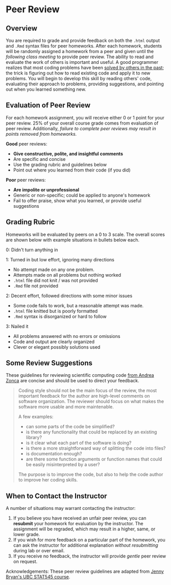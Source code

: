 # Peer Review

## Overview
You are required to grade and provide feedback on both the `.html` output and `.Rmd` 
syntax files for peer homeworks. After each homework, students will be randomly assigned
a homework from a peer and given until the *following class meeting* to provide peer review.
The ability to read and evaluate the work of others is important and useful. A good 
programmer realizes that most coding problems have been [solved by others in the past](http://www.stackoverflow.com);
the trick is figuring out how to read existing code and apply it to new problems. You
will begin to develop this skill by reading others' code, evaluating their approach
to problems, providing suggestions, and pointing out when you learned something new.

## Evaluation of Peer Review
For each homework assignment, you will receive either 0 or 1 point for your peer review.
25% of your overall course grade comes from evaluation of peer review. Additionally, 
*failure to complete peer reviews may result in points removed from homeworks.*

**Good** peer reviews:

* **Give constructive, polite, and insightful comments**
* Are specific and concise
* Use the grading rubric and guidelines below
* Point out where you learned from their code (if you did)

**Poor** peer reviews:

* **Are impolite or unprofessional**
* Generic or non-specific; could be applied to anyone's homework
* Fail to offer praise, show what you learned, or provide useful suggestions

## Grading Rubric
Homeworks will be evaluated by peers on a 0 to 3 scale. The overall scores are 
shown below with example situations in bullets below each.

0: Didn't turn anything in

1: Turned in but low effort, ignoring many directions

  * No attempt made on any one problem.
  * Attempts made on all problems but nothing worked
  * `.html` file did not knit / was not provided
  * `.Rmd` file not provided
  
2: Decent effort, followed directions with some minor issues

  * Some code fails to work, but a reasonable attempt was made.
  * `.html` file knitted but is poorly formatted
  * `.Rmd` syntax is disorganized or hard to follow
  
3: Nailed it

  * All problems answered with no errors or omissions
  * Code and output are clearly organized
  * Clever or elegant possibly solutions used

## Some Review Suggestions
These guidelines for reviewing scientific computing code [from Andrea Zonca](https://zonca.github.io/2014/08/code-review-for-scientific-computing.html) are concise and should be used to direct your feedback.

> Coding style should not be the main focus of the review, the most important feedback for the author are high-level comments on software organization. The reviewer should focus on what makes the software more usable and more maintenable.
>
> A few examples:
>
>    * can some parts of the code be simplified?
>    * is there any functionality that could be replaced by an existing library?
>    * is it clear what each part of the software is doing?
>    * is there a more straightforward way of splitting the code into files?
>    * is documentation enough?
>    * are there some function arguments or function names that could be easily misinterpreted by a user?
>
> The purpose is to improve the code, but also to help the code author to improve her coding skills.

## When to Contact the Instructor
A number of situations may warrant contacting the instructor:

1. If you believe you have received an unfair peer review, you can **resubmit** your 
homework for evaluation by the instructor. The assignment will be regraded, which may
result in a higher, same, or lower grade.
2. If you wish for more feedback on a particular part of the homework, you can ask
the instructor for additional explanation *without resubmitting* during lab or over email.
3. If you receive no feedback, the instructor will provide *gentle* peer review on request.


Acknowledgements: These peer review guidelines are adapted from [Jenny Bryan's UBC STAT545 course](http://stat545.com/peer-review02_peer-evaluation-guidelines.html).

